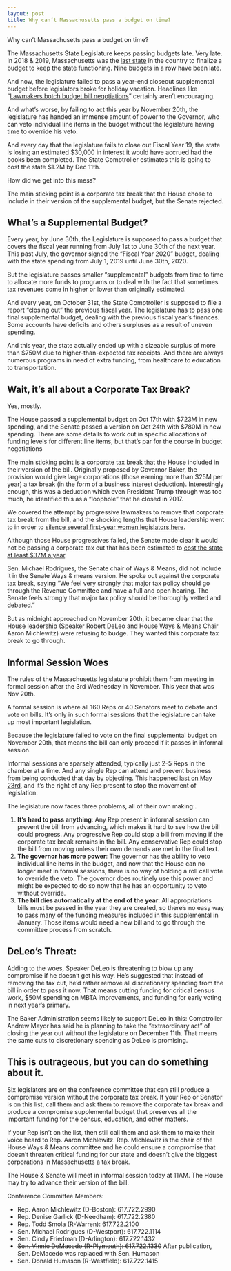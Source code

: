 ```yaml
---
layout: post
title: Why can’t Massachusetts pass a budget on time?
---
```


Why can’t Massachusetts pass a budget on time?

The Massachusetts State Legislature keeps passing budgets late.  Very late.  In 2018 & 2019, Massachusetts was the [last state](https://www.bostonherald.com/2019/07/18/massachusetts-late-budget-embarrassing-watchdog-says/) in the country to finalize a budget to keep the state functioning.  Nine budgets in a row have been late.

And now, the legislature failed to pass a year-end closeout supplemental budget before legislators broke for holiday vacation.  Headlines like “[Lawmakers botch budget bill negotiations](https://commonwealthmagazine.org/politics/lawmakers-botch-budget-bill-negotiations/)” certainly aren’t encouraging.

And what’s worse, by failing to act this year by November 20th, the legislature has handed an immense amount of power to the Governor, who can veto individual line items in the budget without the legislature having time to override his veto.  

And every day that the legislature fails to close out Fiscal Year 19, the state is losing an estimated $30,000 in interest it would have accrued had the books been completed.  The State Comptroller estimates this is going to cost the state $1.2M by Dec 11th.

How did we get into this mess?

The main sticking point is a corporate tax break that the House chose to include in their version of the supplemental budget, but the Senate rejected.

## What’s a Supplemental Budget?

Every year, by June 30th, the Legislature is supposed to pass a budget that covers the fiscal year running from July 1st to June 30th of the next year.  This past July, the governor signed the “Fiscal Year 2020” budget, dealing with the state spending from July 1, 2019 until June 30th, 2020.

But the legislature passes smaller “supplemental” budgets from time to time to allocate more funds to programs or to deal with the fact that sometimes tax revenues come in higher or lower than originally estimated.

And every year, on October 31st, the State Comptroller is supposed to file a report “closing out” the previous fiscal year.  The legislature has to pass one final supplemental budget, dealing with the previous fiscal year’s finances.  Some accounts have deficits and others surpluses as a result of uneven spending.

And this year, the state actually ended up with a sizeable surplus of more than $750M due to higher-than-expected tax receipts.  And there are always numerous programs in need of extra funding, from healthcare to education to transportation.


## Wait, it’s all about a Corporate Tax Break?

Yes, mostly.

The House passed a supplemental budget on Oct 17th with $723M in new spending, and the Senate passed a version on Oct 24th with $780M in new spending.  There are some details to work out in specific allocations of funding levels for different line items, but that’s par for the course in budget negotiations

The main sticking point is a corporate tax break that the House included in their version of the bill.  Originally proposed by Governor Baker, the provision would give large corporations (those earning more than $25M per year) a tax break (in the form of a business interest deduction).  Interestingly enough, this was a deduction which even President Trump through was too much, he identified this as a “loophole” that he closed in 2017.

We covered the attempt by progressive lawmakers to remove that corporate tax break from the bill, and the shocking lengths that House leadership went to in order to [silence several first-year women legislators here](https://www.facebook.com/watch/?v=2520677981589931). 

Although those House progressives failed, the Senate made clear it would not be passing a corporate tax cut that has been estimated to [cost the state at least $37M a year](https://www.masstaxpayers.org/sites/masstaxpayers.org/files/Budget%20Surplus%20Analysis%2010.1.19.pdf).

Sen. Michael Rodrigues, the Senate chair of Ways & Means, did not include it in the Senate Ways & means version. He spoke out against the corporate tax break, saying “We feel very strongly that major tax policy should go through the Revenue Committee and have a full and open hearing. The Senate feels strongly that major tax policy should be thoroughly vetted and debated.” 

But as midnight approached on November 20th, it became clear that the House leadership (Speaker Robert DeLeo and House Ways & Means Chair Aaron Michlewitz) were refusing to budge.  They wanted this corporate tax break to go through.

## Informal Session Woes

The rules of the Massachusetts legislature prohibit them from meeting in formal session after the 3rd Wednesday in November.  This year that was Nov 20th.

A formal session is where all 160 Reps or 40 Senators meet to debate and vote on bills.  It’s only in such formal sessions that the legislature can take up most important legislation.

Because the legislature failed to vote on the final supplemental budget on November 20th, that means the bill can only proceed if it passes in informal session.

Informal sessions are sparsely attended, typically just 2-5 Reps in the chamber at a time.  And any single Rep can attend and prevent business from being conducted that day by objecting.  This [happened last on May 23rd](https://www.southcoasttoday.com/news/20190523/new-bedford-neighborhood-charter-bill-blocked-in-house-rep-cabral-says-he-does-not-support-legislation-as-it-is-written), and it’s the right of any Rep present to stop the movement of legislation.

The legislature now faces three problems, all of their own making:.

1. **It’s hard to pass anything**: Any Rep present in informal session can prevent the bill from advancing, which makes it hard to see how the bill could progress.  Any progressive Rep could stop a bill from moving if the corporate tax break remains in the bill.  Any conservative Rep could stop the bill from moving unless their own demands are met in the final text.
2. **The governor has more power**:  The governor has the ability to veto individual line items in the budget, and now that the House can no longer meet in formal sessions, there is no way of holding a roll call vote to override the veto.  The governor does routinely use this power and might be expected to do so now that he has an opportunity to veto without override.
3. **The bill dies automatically at the end of the year**:  All appropriations bills must be passed in the year they are created, so there’s no easy way to pass many of the funding measures included in this supplemental in January.  Those items would need a new bill and to go through the committee process from scratch.


## DeLeo’s Threat:

Adding to the woes, Speaker DeLeo is threatening to blow up any compromise if he doesn’t get his way.  He’s suggested that instead of removing the tax cut, he’d rather remove all discretionary spending from the bill in order to pass it now. That means cutting funding for critical census work, $50M spending on MBTA improvements, and funding for early voting in next year’s primary.

The Baker Administration seems likely to support DeLeo in this:  Comptroller Andrew Mayor has said he is planning to take the “extraordinary act” of closing the year out without the legislature on December 11th.  That means the same cuts to discretionary spending as DeLeo is promising.

## This is outrageous, but you can do something about it.

Six legislators are on the conference committee that can still produce a compromise version without the corporate tax break.  If your Rep or Senator is on this list, call them and ask them to remove the corporate tax break and produce a compromise supplemental budget that preserves all the important funding for the census, education, and other matters.

If your Rep isn’t on the list, then still call them and ask them to make their voice heard to Rep. Aaron Michlewitz.  Rep. Michlewitz is the chair of the House Ways & Means committee and he could ensure a compromise that doesn’t threaten critical funding for our state and doesn’t give the biggest corporations in Massachusetts a tax break.

The House & Senate will meet in informal session today at 11AM.  The House may try to advance their version of the bill.

Conference Committee Members:

- Rep. Aaron Michlewitz (D-Boston): 617.722.2990
- Rep. Denise Garlick (D-Needham): 617.722.2380
- Rep. Todd Smola (R-Warren): 617.722.2100
- Sen. Michael Rodrigues (D-Westport): 617.722.1114
- Sen. Cindy Friedman (D-Arlington): 617.722.1432
- ~~Sen. Vinnie DeMacedo (R-Plymouth): 617.722.1330~~ After publication, Sen. DeMacedo was replaced with Sen. Humason
- Sen. Donald Humason (R-Westfield): 617.722.1415
